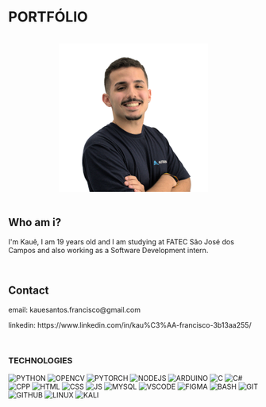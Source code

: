# PORTFÓLIO

<br>

<div align="center">
    <img src="./images/perfil.png" width="300" height='300'>
</div>

<br>

## Who am i?
<p>I'm Kauê, I am 19 years old and I am studying at FATEC São José dos Campos and also working as a Software Development intern.</p>

<br>

## Contact
<p>email: kauesantos.francisco@gmail.com</p>
<p>linkedin: https://www.linkedin.com/in/kau%C3%AA-francisco-3b13aa255/ </p>

<br>

### TECHNOLOGIES

![PYTHON](https://skillicons.dev/icons?i=python)
![OPENCV](https://skillicons.dev/icons?i=opencv)
![PYTORCH](https://skillicons.dev/icons?i=pytorch)
![NODEJS](https://skillicons.dev/icons?i=nodejs)
![ARDUINO](https://skillicons.dev/icons?i=arduino)
![C](https://skillicons.dev/icons?i=c)
![C#](https://skillicons.dev/icons?i=cs)
![CPP](https://skillicons.dev/icons?i=cpp)
![HTML](https://skillicons.dev/icons?i=html)
![CSS](https://skillicons.dev/icons?i=css)
![JS](https://skillicons.dev/icons?i=js)
![MYSQL](https://skillicons.dev/icons?i=mysql)
![VSCODE](https://skillicons.dev/icons?i=vscode)
![FIGMA](https://skillicons.dev/icons?i=figma)
![BASH](https://skillicons.dev/icons?i=bash)
![GIT](https://skillicons.dev/icons?i=git)
![GITHUB](https://skillicons.dev/icons?i=github)
![LINUX](https://skillicons.dev/icons?i=linux)
![KALI](https://skillicons.dev/icons?i=kali)